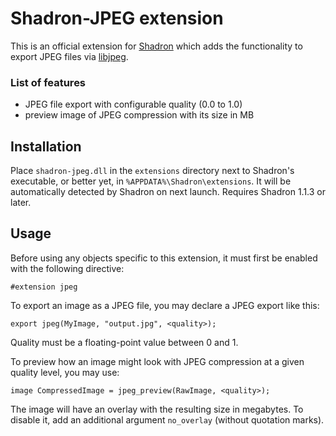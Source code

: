 
# Shadron-JPEG extension

This is an official extension for [Shadron](http://www.shadron.info/)
which adds the functionality to export JPEG files via
[libjpeg](http://ijg.org/).

### List of features
 - JPEG file export with configurable quality (0.0 to 1.0)
 - preview image of JPEG compression with its size in MB

## Installation

Place `shadron-jpeg.dll`
in the `extensions` directory next to Shadron's executable, or better yet,
in `%APPDATA%\Shadron\extensions`. It will be automatically detected by Shadron on next launch.
Requires Shadron 1.1.3 or later.

## Usage

Before using any objects specific to this extension, it must first be enabled with the following directive:

    #extension jpeg

To export an image as a JPEG file, you may declare a JPEG export like this:

    export jpeg(MyImage, "output.jpg", <quality>);

Quality must be a floating-point value between 0 and 1.

To preview how an image might look with JPEG compression at a given quality level, you may use:

    image CompressedImage = jpeg_preview(RawImage, <quality>);

The image will have an overlay with the resulting size in megabytes. To disable it, add an additional argument `no_overlay` (without quotation marks).
